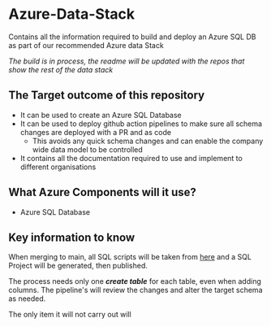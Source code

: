 # Azure-Data-Stack
Contains all the information required to build and deploy an Azure SQL DB as part of our recommended Azure data Stack

*The build is in process, the readme will be updated with the repos that show the rest of the data stack*

## The Target outcome of this repository

* It can be used to create an Azure SQL Database
* It can be used to deploy github action pipelines to make sure all schema changes are deployed with a PR and as code
  * This avoids any quick schema changes and can enable the company wide data model to be controlled
* It contains all the documentation required to use and implement to different organisations

## What Azure Components will it use?

* Azure SQL Database

## Key information to know

When merging to main, all SQL scripts will be taken from [here](https://github.com/In-Data-We-Trust/Azure-Data-Stack-Azure-SQL-DB/tree/main/database_ddls) and a SQL Project will be generated, then published.

The process needs only one ***create table*** for each table, even when adding columns. The pipeline's will review the changes and alter the target schema as needed. 

The only item it will not carry out will 
